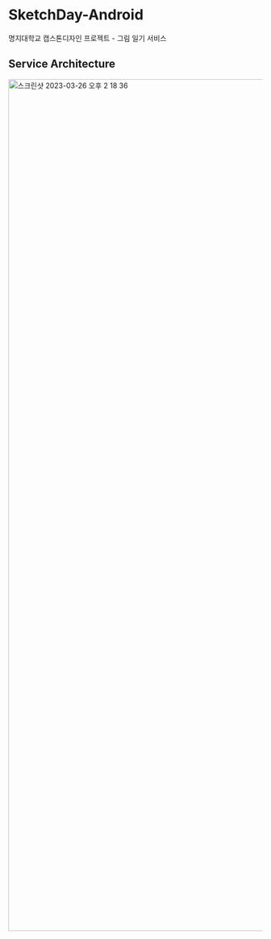 # SketchDay-Android
명지대학교 캡스톤디자인 프로젝트 - 그림 일기 서비스

## Service Architecture
<img width="1691" alt="스크린샷 2023-03-26 오후 2 18 36" src="https://user-images.githubusercontent.com/69189272/227756900-c0cc0704-7c24-44f4-8b17-598d7f8f89df.png">
